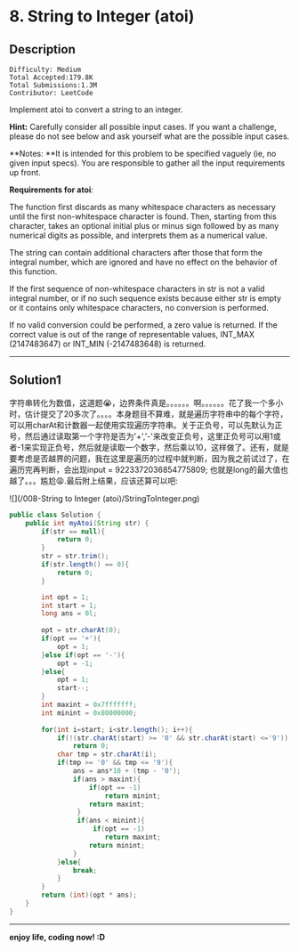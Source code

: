 #  8. String to Integer (atoi)

## Description

```
Difficulty: Medium
Total Accepted:179.8K
Total Submissions:1.3M
Contributor: LeetCode
```

Implement atoi to convert a string to an integer.

**Hint:** Carefully consider all possible input cases. If you want a challenge, please do not see below and ask yourself what are the possible input cases.

**Notes: **It is intended for this problem to be specified vaguely (ie, no given input specs). You are responsible to gather all the input requirements up front.

**Requirements for atoi**:

The function first discards as many whitespace characters as necessary until the first non-whitespace character is found. Then, starting from this character, takes an optional initial plus or minus sign followed by as many numerical digits as possible, and interprets them as a numerical value.

The string can contain additional characters after those that form the integral number, which are ignored and have no effect on the behavior of this function.

If the first sequence of non-whitespace characters in str is not a valid integral number, or if no such sequence exists because either str is empty or it contains only whitespace characters, no conversion is performed.

If no valid conversion could be performed, a zero value is returned. If the correct value is out of the range of representable values, INT_MAX (2147483647) or INT_MIN (-2147483648) is returned.

***

## Solution1

  字符串转化为数值，这道题:sob:，边界条件真是。。。。。。啊。。。。。。花了我一个多小时，估计提交了20多次了。。。。本身题目不算难，就是遍历字符串中的每个字符，可以用charAt和计数器一起使用实现遍历字符串。关于正负号，可以先默认为正号，然后通过读取第一个字符是否为'+','-'来改变正负号，这里正负号可以用1或者-1来实现正负号，然后就是读取一个数字，然后乘以10，这样做了。还有，就是要考虑是否越界的问题，我在这里是遍历的过程中就判断，因为我之前试过了，在遍历完再判断，会出现input = 9223372036854775809; 也就是long的最大值也越了。。。尴尬:weary:.最后附上结果，应该还算可以吧:

![](/008-String to Integer (atoi)/StringToInteger.png)

```java
public class Solution {
    public int myAtoi(String str) {
        if(str == null){
            return 0;
        }
        str = str.trim();
        if(str.length() == 0){
            return 0;
        }

        int opt = 1; 
        int start = 1;
        long ans = 0l;
        
        opt = str.charAt(0);
        if(opt == '+'){
            opt = 1;
        }else if(opt == '-'){
            opt = -1;
        }else{
            opt = 1;
            start--;
        }
        int maxint = 0x7fffffff;
        int minint = 0x80000000;
        
        for(int i=start; i<str.length(); i++){
            if(!(str.charAt(start) >= '0' && str.charAt(start) <='9'))
                return 0;
            char tmp = str.charAt(i);
            if(tmp >= '0' && tmp <= '9'){
                ans = ans*10 + (tmp - '0');
                if(ans > maxint){
                    if(opt == -1)
                        return minint;
                    return maxint;
                 }
                 if(ans < minint){
                     if(opt == -1)
                        return maxint;
                    return minint;
                }
            }else{
                break;
            }
        }
        return (int)(opt * ans);
    }
}
```

***

**enjoy life, coding now! :D**
